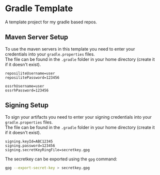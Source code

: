 # Gradle Template
A template project for my gradle based repos.

## Maven Server Setup
To use the maven servers in this template you need to enter your credentials into your `gradle.properties` files.\
The file can be found in the `.gradle` folder in your home directory (create it if it doesn't exist).
```properties
reposiliteUsername=user
reposilitePassword=123456

ossrhUsername=user
ossrhPassword=123456
```

## Signing Setup
To sign your artifacts you need to enter your signing credentials into your `gradle.properties` files.\
The file can be found in the `.gradle` folder in your home directory (create it if it doesn't exist).
```properties
signing.keyId=ABC12345
signing.password=123456
signing.secretKeyRingFile=secretkey.gpg
```

The secretkey can be exported using the `gpg` command:
```bash
gpg --export-secret-key > secretkey.gpg
```
